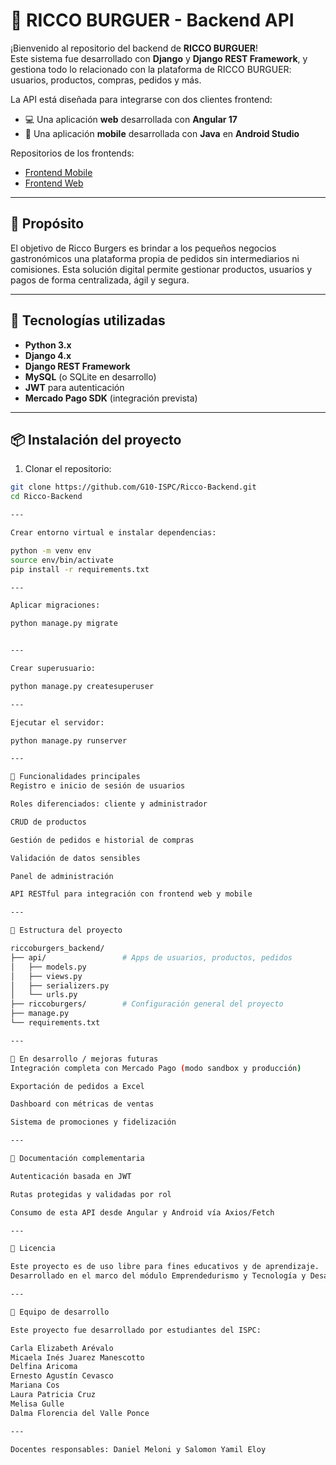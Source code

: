 # 🍔 RICCO BURGUER - Backend API

¡Bienvenido al repositorio del backend de **RICCO BURGUER**!  
Este sistema fue desarrollado con **Django** y **Django REST Framework**, y gestiona todo lo relacionado con la plataforma de RICCO BURGUER: usuarios, productos, compras, pedidos y más.

La API está diseñada para integrarse con dos clientes frontend:

- 💻 Una aplicación **web** desarrollada con **Angular 17**
- 📱 Una aplicación **mobile** desarrollada con **Java** en **Android Studio**

Repositorios de los frontends:

- [Frontend Mobile](https://github.com/G10-ISPC/Frontend-Mobile)
- [Frontend Web](https://github.com/G10-ISPC/Frontend-Web)

---

## 🎯 Propósito

El objetivo de Ricco Burgers es brindar a los pequeños negocios gastronómicos una plataforma propia de pedidos sin intermediarios ni comisiones. Esta solución digital permite gestionar productos, usuarios y pagos de forma centralizada, ágil y segura.

---

## 🚀 Tecnologías utilizadas

- **Python 3.x**
- **Django 4.x**
- **Django REST Framework**
- **MySQL** (o SQLite en desarrollo)
- **JWT** para autenticación
- **Mercado Pago SDK** (integración prevista)

---

## 📦 Instalación del proyecto

1. Clonar el repositorio:
```bash
git clone https://github.com/G10-ISPC/Ricco-Backend.git
cd Ricco-Backend

---

Crear entorno virtual e instalar dependencias:

python -m venv env
source env/bin/activate
pip install -r requirements.txt

---

Aplicar migraciones:

python manage.py migrate


---

Crear superusuario:

python manage.py createsuperuser

---

Ejecutar el servidor:

python manage.py runserver

---

🔐 Funcionalidades principales
Registro e inicio de sesión de usuarios

Roles diferenciados: cliente y administrador

CRUD de productos

Gestión de pedidos e historial de compras

Validación de datos sensibles

Panel de administración

API RESTful para integración con frontend web y mobile

---

📂 Estructura del proyecto

riccoburgers_backend/
├── api/                 # Apps de usuarios, productos, pedidos
│   ├── models.py
│   ├── views.py
│   ├── serializers.py
│   └── urls.py
├── riccoburgers/        # Configuración general del proyecto
├── manage.py
└── requirements.txt

---

📌 En desarrollo / mejoras futuras
Integración completa con Mercado Pago (modo sandbox y producción)

Exportación de pedidos a Excel

Dashboard con métricas de ventas

Sistema de promociones y fidelización

---

📘 Documentación complementaria

Autenticación basada en JWT

Rutas protegidas y validadas por rol

Consumo de esta API desde Angular y Android vía Axios/Fetch

---

📝 Licencia

Este proyecto es de uso libre para fines educativos y de aprendizaje.
Desarrollado en el marco del módulo Emprendedurismo y Tecnología y Desarrollo (ISPC – 2025).

---

🙌 Equipo de desarrollo

Este proyecto fue desarrollado por estudiantes del ISPC:

Carla Elizabeth Arévalo
Micaela Inés Juarez Manescotto
Delfina Aricoma
Ernesto Agustín Cevasco
Mariana Cos
Laura Patricia Cruz
Melisa Gulle
Dalma Florencia del Valle Ponce

---

Docentes responsables: Daniel Meloni y Salomon Yamil Eloy
